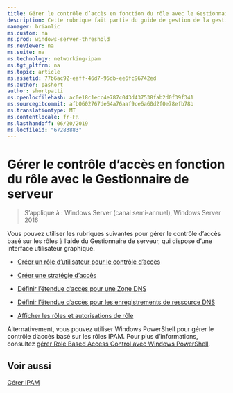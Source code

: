 ```yaml
---
title: Gérer le contrôle d’accès en fonction du rôle avec le Gestionnaire de serveur
description: Cette rubrique fait partie du guide de gestion de la gestion des adresses IP (IPAM) dans Windows Server 2016.
manager: brianlic
ms.custom: na
ms.prod: windows-server-threshold
ms.reviewer: na
ms.suite: na
ms.technology: networking-ipam
ms.tgt_pltfrm: na
ms.topic: article
ms.assetid: 77b6ac92-eaff-46d7-95db-ee6fc96742ed
ms.author: pashort
author: shortpatti
ms.openlocfilehash: ac0e18c1ecc4e787c043d437538fab2d0f39f341
ms.sourcegitcommit: afb0602767de64a76aaf9ce6a60d2f0e78efb78b
ms.translationtype: MT
ms.contentlocale: fr-FR
ms.lasthandoff: 06/20/2019
ms.locfileid: "67283883"
---
```

# <a name="manage-role-based-access-control-with-server-manager"></a>Gérer le contrôle d’accès en fonction du rôle avec le Gestionnaire de serveur

>S’applique à : Windows Server (canal semi-annuel), Windows Server 2016

Vous pouvez utiliser les rubriques suivantes pour gérer le contrôle d’accès basé sur les rôles à l’aide du Gestionnaire de serveur, qui dispose d’une interface utilisateur graphique.  
  
-   [Créer un rôle d’utilisateur pour le contrôle d’accès](../../technologies/ipam/Create-a-User-Role-for-Access-Control.md)  
  
-   [Créer une stratégie d’accès](../../technologies/ipam/Create-an-Access-Policy.md)  
  
-   [Définir l’étendue d’accès pour une Zone DNS](../../technologies/ipam/Set-Access-Scope-for-a-DNS-Zone.md)
  
-   [Définir l’étendue d’accès pour les enregistrements de ressource DNS](../../technologies/ipam/Set-Access-Scope-for-DNS-Resource-Records.md)
  
-   [Afficher les rôles et autorisations de rôle](../../technologies/ipam/View-Roles-and-Role-Permissions.md)
  
Alternativement, vous pouvez utiliser Windows PowerShell pour gérer le contrôle d’accès basé sur les rôles IPAM. Pour plus d’informations, consultez [gérer Role Based Access Control avec Windows PowerShell](../../technologies/ipam/Manage-Role-Based-Access-Control-with-Windows-PowerShell.md).
  
## <a name="see-also"></a>Voir aussi  
[Gérer IPAM](Manage-IPAM.md)  
  


